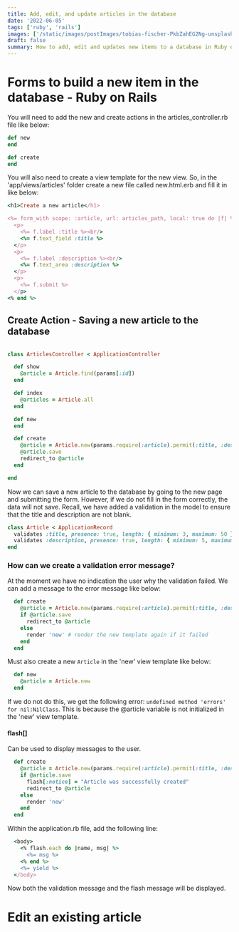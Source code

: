 ```yaml
---
title: Add, edit, and update articles in the database
date: '2022-06-05'
tags: ['ruby', 'rails']
images: ['/static/images/postImages/tobias-fischer-PkbZahEG2Ng-unsplash.jpg']
draft: false
summary: How to add, edit and updates new items to a database in Ruby on Rails.
---
```


# Forms to build a new item in the database - Ruby on Rails

You will need to add the new and create actions in the articles_controller.rb file like below:

```rb
def new
end

def create
end
```

You will also need to create a view template for the new view. So, in the 'app/views/articles' folder create a new file called new.html.erb and fill it in like below:

```rb
<h1>Create a new article</h1>

<%= form_with scope: :article, url: articles_path, local: true do |f| %>
  <p>
    <%= f.label :title %><br/>
    <%= f.text_field :title %>
  </p>
  <p>
    <%= f.label :description %><br/>
    <%= f.text_area :description %>
  </p>
  <p>
    <%= f.submit %>
  </p>
<% end %>
```

## Create Action - Saving a new article to the database

```rb

class ArticlesController < ApplicationController

  def show
    @article = Article.find(params[:id])
  end

  def index
    @articles = Article.all
  end

  def new
  end

  def create
    @article = Article.new(params.require(:article).permit(:title, :description))
    @article.save
    redirect_to @article
  end

end
```

Now we can save a new article to the database by going to the new page and submitting the form. However, if we do not fill in the form correctly, the data will not save. Recall, we have added a validation in the model to ensure that the title and description are not blank.

```rb
class Article < ApplicationRecord
  validates :title, presence: true, length: { minimum: 3, maximum: 50 }
  validates :description, presence: true, length: { minimum: 5, maximum: 500 }
end
```

### How can we create a validation error message?

At the moment we have no indication the user why the validation failed. We can add a message to the error message like below:

```rb
  def create
    @article = Article.new(params.require(:article).permit(:title, :description))
    if @article.save
      redirect_to @article
    else
      render 'new' # render the new template again if it failed
    end
  end
```

Must also create a new `Article` in the 'new' view template like below:

```rb
  def new
    @article = Article.new
  end
```

If we do not do this, we get the following error: `undefined method 'errors' for nil:NilClass`. This is because the @article variable is not initialized in the 'new' view template.

#### flash[]

Can be used to display messages to the user.

```rb
  def create
    @article = Article.new(params.require(:article).permit(:title, :description))
    if @article.save
      flash[:notice] = "Article was successfully created"
      redirect_to @article
    else
      render 'new'
    end
  end
```

Within the application.rb file, add the following line:

```rb
  <body>
    <% flash.each do |name, msg| %>
      <%= msg %>
    <% end %>
    <%= yield %>
  </body>
```

Now both the validation message and the flash message will be displayed.

# Edit an existing article
